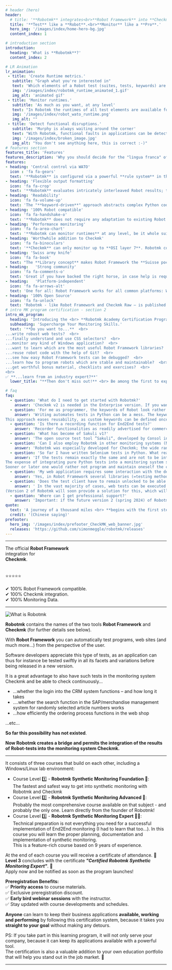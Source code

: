 ```yaml
---
# header (hero)
header:
  # title: '**Robotmk** integrates<br>**Robot Framework** into **Checkmk**'
  title: '**Test** like a **Robot**.<br>**Monitor** like a **Pro**.'
  hero_img: '/images/index/home-hero-bg.jpg'
  content_index: 1

# introduction section
introduction:
  heading: 'What is **Robotmk**?'
  content_index: 2

# LR Animation
lr_animation:
 - title: 'Create Runtime metrics.'
   subtitle: "Graph what you're interested in"
   text: 'Which elements of a Robot test (suites, tests, keywords) are to be recorded in Checkmk-graphs, can be determined via a sophisticated, pattern-based rule system. <br> After all, the whole is expected to remain clearly structured.'
   img: '/images/index/robotmk_runtime_animated_1.gif'
   img_alt: 'animated gif' 
 - title: 'Monitor runtimes.'
   subtitle: 'As much as you want, at any level'
   text: "In Robotmk the runtimes of all test elements are available for evaluation. <br> Here too, pattern based WATO rules allow to set runtime thresholds of Robot suites, tests and keywords."
   img: '/images/index/robot_wato_runtime.png'
   img_alt: ""
 - title: 'Detect functional disruptions.'
   subtitle: 'Murphy is always waiting around the corner'
   text: "With Robotmk, functional faults in applications can be detected safely and proactively - far before users notice anything. <br> (Wouldn't it be nice to be in a position where you can say on the phone, &quot;We're already on it.&quot; ...?)"
   img: '/images/index/broken_image.jpg'
   img_alt: "You don't see anything here, this is correct :-)"
# features section
features_title: 'Features' 
features_description: 'Why you should decide for the "lingua franca" of test automation.'
features:
- heading: 'Central control via WATO'
  icon : 'fa fa-gears'
  text: '**Robotmk** is configured via a powerful **rule system** in the web administration interface of Checkmk (WATO).'  
- heading: 'Flexible output formatting'
  icon: 'fa fa-crop'
  text: '**Robotmk** evaluates intricately interleaved Robot results; the **pattern-based reduction** of the output to the essential ensures an optimum result.'  
- heading: 'Readability'
  icon: 'fa fa-volume-up'
  text: 'The "**keyword-driven**" approach abstracts complex Python code and can be encapsulated at will – with free name choice. **The result**: traceable results and meaningful messages in the monitoring system.'  
- heading: '100% Robot compatible'
  icon: 'fa fa-handshake-o'
  text: '**Robotmk** does not require any adaptation to existing Robot tests; every Robot test can be integrated in Checkmk **without any intervention**.'  
- heading: 'Performance monitoring'
  icon: 'fa fa-area-chart'
  text: '**Robotmk can monitor runtimes** at any level, be it whole suites, tests and keywords. (Or how would you detect an insidious login time increase by 0.1s per month?)'  
- heading: 'Worthwhile addition to Checkmk'
  icon: 'fa fa-binoculars'
  text: '**Checkmk** can only monitor up to **OSI layer 7**. Robotmk completes your monitoring with a detailled view inside applications to get a holistic view of services and their quality.'
- heading: 'Swiss army knife'
  icon: 'fa fa-book'
  text: "The **Library concept** makes Robot Framework the **Suisse pocket knife**. You'll find a library for nearly any use case. And you are free to use them combined in a test." 
- heading:   'Strong community'
  icon: 'fa fa-comments-o'
  text: 'Great if you have backed the right horse, in case help is required: Checkmk and Robot have a worldwide, English speaking community at their disposal.'  
- heading:   'Platform-independent'
  icon: 'fa fa-arrows-alt'
  text: 'One for all: Robot Framework works for all common platforms: Windows, Linux, MacOS, Android, iOS, ... including the appropriate test libraries in each case (e.g. Auto-IT for Windows automation).'  
- heading: '100% Open Source'
  icon: 'fa fa-unlock'
  text: 'Robotmk - like Robot Framework and Checkmk Raw – is published as an Open Source project. No hidden costs, no vendor-lock-in.'
# intro MK program certification - section 2
intro_mk_program:
  heading: 'Introducing the <br> **Robotmk Academy Certification Program.**'
  subheading: 'Supercharge Your Monitoring Skills.'
  text: '**Do you want to...**  <br> 
...write robust web tests?  <br>
...finally understand and use CSS selectors?  <br>
...monitor any kind of Windows application?  <br>
...want to learn which are the most useful Robot Framework libraries?  <br>
...reuse robot code with the help of Git?  <br>
...see how easy Robot Framework tests can be debugged?  <br>
...learn how to program robots which are stable and maintainable?  <br>
...get worthful bonus material, checklists and exercises?  <br>
<br>
✅ **...learn from an industry expert?**'
  lower_title: "**Then don't miss out!** <br> Be among the first to experience the upcoming"

# faq
faq:
  - question: 'What do I need to get started with Robotmk?'
    answer: 'Checkmk v2 is needed in the Enterprise version. If you want to test Checkmk first: you can download a free version from [checkmk.com](https://www.robotmk.org/www.checkmk.com) which is only limited in the number of services.'
  - question: 'For me as programmer, the keywords of Robot look rather strange. How flexible can one be with them?'
    answer: 'Writing automates tests in Python can be a mess. The keyword-driven syntax in Robot Framework facilitates readability, allowing test cases to be expressed in natural language, making them comprehensible even to non-technical stakeholders.
This approach eases reusability, as custom keywords can be defined once and utilized across multiple tests. Furthermore, it is possible to separate test data and test logic which simplifies test maintenance and modification.'
  - question: 'Is there a recording function for End2End tests?'
    answer: 'Recorder functionalities as readily advertised for commercial End2End tools should be treated with caution. A test recording is only as intelligent as the purpose behind it. This means: anybody recording click-click-click will receive click-click-click. A login, for example, should always be verified too, website elements should be localized in such a way that they also withstand changes in the UX design, etc. The implementation of End2End tests means actually addressing the behaviour of the SUT (System under test).'
  - question: 'What has become of Sakuli v1?'
    answer: 'The open source test tool ”Sakuli“, developed by Consol in 2014, has been officially phased out, as in particular the underlying web test tool “Sahi” did no longer meet modern requirements. The successor of Sakuli has appeared as a complete rewrite in version 2 (only the chargeable version allows the monitoring integration).'
  - question: 'Can I also employ Robotmk in other monitoring systems (Nagios, Naemon, Icinga, Zabbix, Groundworks, Centreon, ...)?'
    answer: 'Robotmk was especially developed for Checkmk; the wide range of parameterization as offered by the WATO surface of Robotmk cannot be reproduced via a traditional, Nagios-compatible check-in plug (possibly one more reason to take on Checkmk….)'
  - question: 'So far I have written Selenium tests in Python. What reason should I have to change over to the Robot Framework?'
    answer: 'If the tests remain exactly the same and are not to be integrated into a monitoring system, in effect no added value is generated by Robot. <br>
The expense of integrating pure Python tests into a monitoring system should, however, not be underestimated, especially if the requirements become more complex in the course of time. <br>
Sooner or later one would rather not program and maintain oneself the complete “framework“ for integrating various test methods (Web, GUI), troubleshooting etc.Exactly here lies the strength of the Robot Framework. And hence there is Robotmk.'
  - question: 'My web application requires some interaction with the desktop. Is this possible with Robotmk?'
    answer: 'Yes, in Robot Framework several libraries (=testing methods) can be used in mixed mode, e.g. robust modern web testing together with flexible image recognition methods.'
  - question: 'Does the test client have to remain unlocked to be able to carry out End2End tests?'
    answer: ' In the vast majority of cases, web tests can be executed headless, i.e. without a logged-in user.<br> For tests of native Windows UIs, a user must currently still be logged in on the desktop.<br>
(Version 2 of Robotmk will soon provide a solution for this, which will also enable desktop sessions headless).'
  - question: 'Where can I get professional support?'
    answer: 'Important: if the future version 2 (spring 2024) of Robotmk is purchased as part of a "Checkmk Synthetic Monitoring" subscription, support can be obtained directly from Checkmk. <br> However, this support is limited to the functionality of Robotmk. <br> For consulting around Robot Framework, libraries, test development we and our partners are there for you. <br> You are welcome to use the form below to set up a non-binding call. In this we will clarify your initial situation and how we can support you in the best possible way. Feel free to use this offer.'
quote:
  text: 'A journey of a thousand miles <br> **begins with the first step.**'
  credit: '(Chinese saying)'
prefooter:
  hero_img: '/images/index/prefooter_CheckMK_web_banner.jpg'
  releases: 'https://github.com/simonmeggle/robotmk/releases'
---
```


---

The official **Robot Framework**<br>
integration for<br>
**Checkmk**.<br>
<br>
<br>⭐️⭐️⭐️⭐️⭐️<br><br>
✔ 100% Robot Framework compatible. <br>
✔ 100% Checkmk integration. <br>
✔ 100% Monitoring Data. <br>


---

![What is Robotmk](/images/index/home-introduction-banner-what-is-robotmk.png)

**Robotmk**  contains the names of the two tools  **Robot Framework**  and  **Checkmk**  (for further details see below).

With  **Robot Framework**  you can automatically test programs, web sites (and much more...) from the perspective of the user.

Software developers appreciate this type of tests, as an application can thus for instance be tested swiftly in all its facets and variations before being released in a new version.

It is a great advantage to also have such tests in the monitoring system Checkmk and be able to check continuously...

-   ...whether the login into the CRM system functions – and how long it takes
-   ....whether the search function in the SAP/merchandise management system for randomly selected article numbers works
-   ...how efficiently the ordering process functions in the web shop

...etc...

**So far this possibility has not existed**.

**Now Robotmk creates a bridge and permits the integration of the results of Robot-tests into the monitoring system Checkmk.**

---

It consists of three courses that build on each other, including a Windows/Linux lab environment:  
  

- Course Level 1️⃣ - **Robotmk Synthetic Monitoring Foundation 🧾**:  
  The fastest and safest way to get into synthetic monitoring with Robotmk and Checkmk
- Course Level 2️⃣ - **Robotmk Synthetic Monitoring Advanced 🧾**:  
  Probably the most comprehensive course available on that subject - and probably the only one. Learn directly from the founder of Robotmk!
- Course Level 3️⃣ - **Robotmk Synthetic Monitoring Expert 🧾🏅**:  
  Technical preparation is not everything you need for a successful implementation of End2End monitoring (I had to learn that too...). In this course you will learn the proper planning, documentation and implementation of synthetic monitoring.  
  This is a feature-rich course based on 9 years of experience.

  
At the end of each course you will receive a certificate of attendance. 🧾  
**Level 3** concludes with the certificate **_"Certified Robotmk Synthetic Monitoring Expert"_**. 🏅  
Apply now and be notified as soon as the program launches!  
  
**Preregistration Benefits:**  
✅ **Priority access** to course materials.  
✅ Exclusive preregistration discount.  
✅ **Early bird webinar sessions** with the instructor.  
✅ Stay updated with course developments and schedules.  
  
**Anyone** can learn to keep their business applications **available, working and performing** by following this certification system, because it takes you **straight to your goal** without making any detours.  
  
PS: If you take part in this learning program, it will not only serve your company, because it can keep its applications available with a powerful tool.  
The certification is also a valuable addition to your own education portfolio that will help you stand out in the job market. 🤫

---


